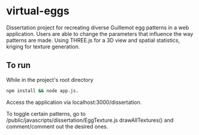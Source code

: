 # virtual-eggs
Dissertation project for recreating diverse Guillemot egg patterns in a web application. Users are able to change the parameters that influence the way patterns are made.
Using THREE.js for a 3D view and spatial statistics, kriging for texture generation. 

## To run
While in the project's root directory
```bash
npm install && node app.js.
```

Access the application via localhost:3000/dissertation.

To toggle certain patterns, go to /public/javascripts/dissertation/EggTexture.js drawAllTextures() and comment/comment 
out the desired ones. 
